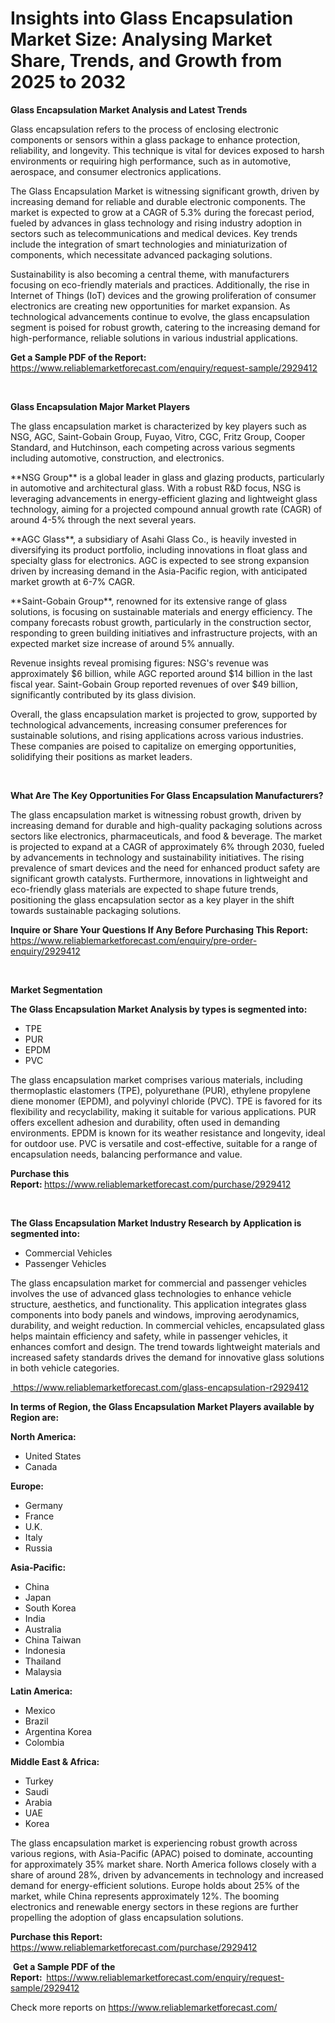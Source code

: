 <p><h1>Insights into Glass Encapsulation Market Size: Analysing Market Share, Trends, and Growth from 2025 to 2032</h1></p><p><strong>Glass Encapsulation Market Analysis and Latest Trends</strong></p>
<p><p>Glass encapsulation refers to the process of enclosing electronic components or sensors within a glass package to enhance protection, reliability, and longevity. This technique is vital for devices exposed to harsh environments or requiring high performance, such as in automotive, aerospace, and consumer electronics applications. </p><p>The Glass Encapsulation Market is witnessing significant growth, driven by increasing demand for reliable and durable electronic components. The market is expected to grow at a CAGR of 5.3% during the forecast period, fueled by advances in glass technology and rising industry adoption in sectors such as telecommunications and medical devices. Key trends include the integration of smart technologies and miniaturization of components, which necessitate advanced packaging solutions.</p><p>Sustainability is also becoming a central theme, with manufacturers focusing on eco-friendly materials and practices. Additionally, the rise in Internet of Things (IoT) devices and the growing proliferation of consumer electronics are creating new opportunities for market expansion. As technological advancements continue to evolve, the glass encapsulation segment is poised for robust growth, catering to the increasing demand for high-performance, reliable solutions in various industrial applications.</p></p>
<p><strong>Get a Sample PDF of the Report:&nbsp;</strong> <a href="https://www.reliablemarketforecast.com/enquiry/request-sample/2929412?utm_campaign=3282&utm_medium=2&utm_source=Github&utm_content=ia&utm_term=12032025&utm_id=glass-encapsulation">https://www.reliablemarketforecast.com/enquiry/request-sample/2929412</a></p>
<p>&nbsp;</p>
<p><strong>Glass Encapsulation Major Market Players</strong></p>
<p><p>The glass encapsulation market is characterized by key players such as NSG, AGC, Saint-Gobain Group, Fuyao, Vitro, CGC, Fritz Group, Cooper Standard, and Hutchinson, each competing across various segments including automotive, construction, and electronics.</p><p>**NSG Group** is a global leader in glass and glazing products, particularly in automotive and architectural glass. With a robust R&D focus, NSG is leveraging advancements in energy-efficient glazing and lightweight glass technology, aiming for a projected compound annual growth rate (CAGR) of around 4-5% through the next several years.</p><p>**AGC Glass**, a subsidiary of Asahi Glass Co., is heavily invested in diversifying its product portfolio, including innovations in float glass and specialty glass for electronics. AGC is expected to see strong expansion driven by increasing demand in the Asia-Pacific region, with anticipated market growth at 6-7% CAGR.</p><p>**Saint-Gobain Group**, renowned for its extensive range of glass solutions, is focusing on sustainable materials and energy efficiency. The company forecasts robust growth, particularly in the construction sector, responding to green building initiatives and infrastructure projects, with an expected market size increase of around 5% annually.</p><p>Revenue insights reveal promising figures: NSG's revenue was approximately $6 billion, while AGC reported around $14 billion in the last fiscal year. Saint-Gobain Group reported revenues of over $49 billion, significantly contributed by its glass division.</p><p>Overall, the glass encapsulation market is projected to grow, supported by technological advancements, increasing consumer preferences for sustainable solutions, and rising applications across various industries. These companies are poised to capitalize on emerging opportunities, solidifying their positions as market leaders.</p></p>
<p>&nbsp;</p>
<p><strong>What Are The Key Opportunities For Glass Encapsulation Manufacturers?</strong></p>
<p><p>The glass encapsulation market is witnessing robust growth, driven by increasing demand for durable and high-quality packaging solutions across sectors like electronics, pharmaceuticals, and food & beverage. The market is projected to expand at a CAGR of approximately 6% through 2030, fueled by advancements in technology and sustainability initiatives. The rising prevalence of smart devices and the need for enhanced product safety are significant growth catalysts. Furthermore, innovations in lightweight and eco-friendly glass materials are expected to shape future trends, positioning the glass encapsulation sector as a key player in the shift towards sustainable packaging solutions.</p></p>
<p><strong>Inquire or Share Your Questions If Any Before Purchasing This Report:</strong> <a href="https://www.reliablemarketforecast.com/enquiry/pre-order-enquiry/2929412?utm_campaign=3282&utm_medium=2&utm_source=Github&utm_content=ia&utm_term=12032025&utm_id=glass-encapsulation">https://www.reliablemarketforecast.com/enquiry/pre-order-enquiry/2929412</a></p>
<p>&nbsp;</p>
<p><strong>Market Segmentation</strong></p>
<p><strong>The Glass Encapsulation Market Analysis by types is segmented into:</strong></p>
<p><ul><li>TPE</li><li>PUR</li><li>EPDM</li><li>PVC</li></ul></p>
<p><p>The glass encapsulation market comprises various materials, including thermoplastic elastomers (TPE), polyurethane (PUR), ethylene propylene diene monomer (EPDM), and polyvinyl chloride (PVC). TPE is favored for its flexibility and recyclability, making it suitable for various applications. PUR offers excellent adhesion and durability, often used in demanding environments. EPDM is known for its weather resistance and longevity, ideal for outdoor use. PVC is versatile and cost-effective, suitable for a range of encapsulation needs, balancing performance and value.</p></p>
<p><strong>Purchase this Report:&nbsp;</strong><a href="https://www.reliablemarketforecast.com/purchase/2929412?utm_campaign=3282&utm_medium=2&utm_source=Github&utm_content=ia&utm_term=12032025&utm_id=glass-encapsulation">https://www.reliablemarketforecast.com/purchase/2929412</a></p>
<p>&nbsp;</p>
<p><strong>The Glass Encapsulation Market Industry Research by Application is segmented into:</strong></p>
<p><ul><li>Commercial Vehicles</li><li>Passenger Vehicles</li></ul></p>
<p><p>The glass encapsulation market for commercial and passenger vehicles involves the use of advanced glass technologies to enhance vehicle structure, aesthetics, and functionality. This application integrates glass components into body panels and windows, improving aerodynamics, durability, and weight reduction. In commercial vehicles, encapsulated glass helps maintain efficiency and safety, while in passenger vehicles, it enhances comfort and design. The trend towards lightweight materials and increased safety standards drives the demand for innovative glass solutions in both vehicle categories.</p></p>
<p><a href="https://www.reliablemarketforecast.com/glass-encapsulation-r2929412?utm_campaign=3282&utm_medium=2&utm_source=Github&utm_content=ia&utm_term=12032025&utm_id=glass-encapsulation">&nbsp;https://www.reliablemarketforecast.com/glass-encapsulation-r2929412</a></p>
<p><strong>In terms of Region, the Glass Encapsulation Market Players available by Region are:</strong></p>
<p>
    <p> <strong> North America: </strong>
        <ul>
            <li>United States</li>
            <li>Canada</li>
        </ul>
        </p> 
    <p> <strong> Europe: </strong>
        <ul>
            <li>Germany</li>
            <li>France</li>
            <li>U.K.</li>
            <li>Italy</li>
            <li>Russia</li>
        </ul>
        </p> 
    <p> <strong> Asia-Pacific: </strong>
        <ul>
            <li>China</li>
            <li>Japan</li>
            <li>South Korea</li>
            <li>India</li>
            <li>Australia</li>
            <li>China Taiwan</li>
            <li>Indonesia</li>
            <li>Thailand</li>
            <li>Malaysia</li>
        </ul>
        </p> 
    <p> <strong> Latin America: </strong>
        <ul>
            <li>Mexico</li>
            <li>Brazil</li>
            <li>Argentina Korea</li>
            <li>Colombia</li>
        </ul>
        </p> 
    <p> <strong> Middle East & Africa: </strong>
        <ul>
            <li>Turkey</li>
            <li>Saudi</li>
            <li>Arabia</li>
            <li>UAE</li>
            <li>Korea</li>
        </ul>
    </p>
    </p>
<p><p>The glass encapsulation market is experiencing robust growth across various regions, with Asia-Pacific (APAC) poised to dominate, accounting for approximately 35% market share. North America follows closely with a share of around 28%, driven by advancements in technology and increased demand for energy-efficient solutions. Europe holds about 25% of the market, while China represents approximately 12%. The booming electronics and renewable energy sectors in these regions are further propelling the adoption of glass encapsulation solutions.</p></p>
<p><strong>Purchase this Report: </strong><a href="https://www.reliablemarketforecast.com/purchase/2929412?utm_campaign=3282&utm_medium=2&utm_source=Github&utm_content=ia&utm_term=12032025&utm_id=glass-encapsulation">https://www.reliablemarketforecast.com/purchase/2929412</a></p>
<p>&nbsp;<strong>Get a Sample PDF of the Report:&nbsp;&nbsp;</strong><a href="https://www.reliablemarketforecast.com/enquiry/request-sample/2929412?utm_campaign=3282&utm_medium=2&utm_source=Github&utm_content=ia&utm_term=12032025&utm_id=glass-encapsulation">https://www.reliablemarketforecast.com/enquiry/request-sample/2929412</a></p>
<p><strong></strong></p>
<p>Check more reports on <a href="https://www.reliablemarketforecast.com/?utm_campaign=3282&utm_medium=2&utm_source=Github&utm_content=ia&utm_term=12032025&utm_id=glass-encapsulation">https://www.reliablemarketforecast.com/</a></p>